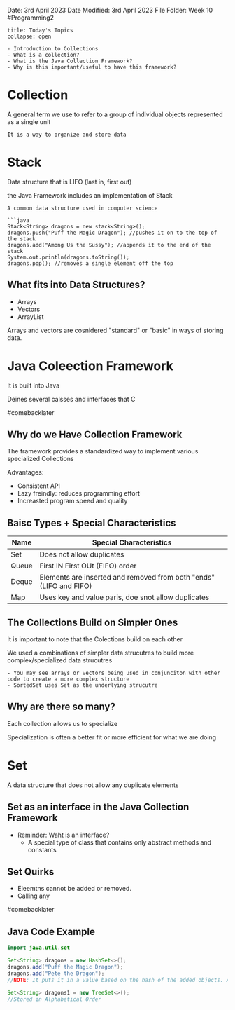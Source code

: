 Date: 3rd April 2023
Date Modified: 3rd April 2023
File Folder: Week 10
#Programming2 

```ad-abstract
title: Today's Topics
collapse: open

- Introduction to Collections
- What is a collection?
- What is the Java Collection Framework?
- Why is this important/useful to have this framework?

```

# Collection

A general term we use to refer to a group of individual objects represented as a single unit

```ad-important
It is a way to organize and store data
```



# Stack

Data structure that is LIFO (last in, first out)

the Java Framework includes an implementation of Stack

```ad-note
A common data structure used in computer science
```

```ad-example
```java
Stack<String> dragons = new stack<String>();
dragons.push("Puff the Magic Dragon"); //pushes it on to the top of the stack
dragons.add("Among Us the Sussy"); //appends it to the end of the stack
System.out.println(dragons.toString());
dragons.pop(); //removes a single element off the top
```

## What fits into Data Structures?

- Arrays
- Vectors
- ArrayList

Arrays and vectors are cosnidered "standard" or "basic" in ways of storing data.

# Java Coleection Framework

It is built into Java

Deines several calsses and interfaces that C

#comebacklater 

## Why do we Have Collection Framework

The framework provides a standardized way to implement various specialized Collections

Advantages:
- Consistent API
- Lazy freindly: reduces programming effort
- Increasted program speed and quality

## Baisc Types + Special Characteristics

| Name  | Special Characteristics                                            |
| ----- | ------------------------------------------------------------------ |
| Set   | Does not allow duplicates                                          |
| Queue | First IN First OUt (FIFO) order                                    |
| Deque | Elements are inserted and removed from both "ends" (LIFO and FIFO) |
| Map   | Uses key and value paris, doe snot allow duplicates                                                                   |

## The Collections Build on Simpler Ones

It is important to note that the Colections build on each other

We used a combinations of simpler data strucutres to build more complex/specialized data strucutres

```ad-example
- You may see arrays or vectors being used in conjunciton with other code to create a more complex structure
- SortedSet uses Set as the underlying strucutre
```

## Why are there so many?

Each collection allows us to specialize

Specialization is often a better fit or more efficient for what we are doing

# Set

A data structure that does not allow any duplicate elements

## Set as an interface in the Java Collection Framework

- Reminder: Waht is an interface?
	- A special type of class that contains only abstract methods and constants

## Set Quirks

- Eleemtns cannot be added or removed.
- Calling any

#comebacklater 

## Java Code Example

```java
import java.util.set

Set<String> dragons = new HashSet<>();
dragons.add("Puff the Magic Dragon");
dragons.add("Pete the Dragon");
//NOTE: It puts it in a value based on the hash of the added objects. AKA RANDOM

Set<String> dragons1 = new TreeSet<>();
//Stored in Alphabetical Order
```

